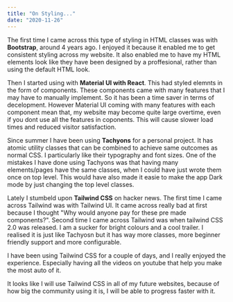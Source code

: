 ```yaml
---
title: "On Styling..."
date: "2020-11-26"
---
```


The first time I came across this type of styling in HTML classes was with **Bootstrap**, around 4 years ago. I enjoyed it because it enabled me to get consistent styling across my website.
It also enabled me to have my HTML elements look like they have been designed by a  proffesional, rather than using the default HTML look.

Then I started using with **Material UI with React**. This had styled elemnts in the form of components. These components came with many features that I may have to manually implement. So it has been a time saver in terms of decelopment.
However Material UI coming with many features with each component mean that, my website may become quite large overtime, even if you dont use all the features in coponents. This will cause slower load times and reduced visitor satisfaction.

Since summer I have been using **Tachyons** for a personal project. It has atomic utility classes that can be combined to achieve same outcomes as normal CSS. I particularly like their typography and font sizes. 
One of the mistakes I have done using Tachyons was that having many elements/pages have the same classes, when I could have just wrote them once on top level. This would have also made it easie to make the app Dark mode by just changing the top level classes.

Lately I stumbeld upon **Tailwind CSS** on hacker news. The first time I came across Tailwind was with Tailwind UI. It came across really bad at first because I thought "Why would anyone pay for these pre made components?". Second time I came across Tailwind was when tailwind CSS 2.0 was released. I am a sucker for bright colours and a cool trailer. I realised it is just like Tachyosn but it has way more classes, more beginner friendly support and more configurable.

I have been using Tailwind CSS for a couple of days, and I really enjoyed the experience. Especially having all the videos on youtube that help you make the most auto of it.

It looks like I will use Tailwind CSS in all of my future websites, because of how big the community using it is, I will be able to progress faster with it.